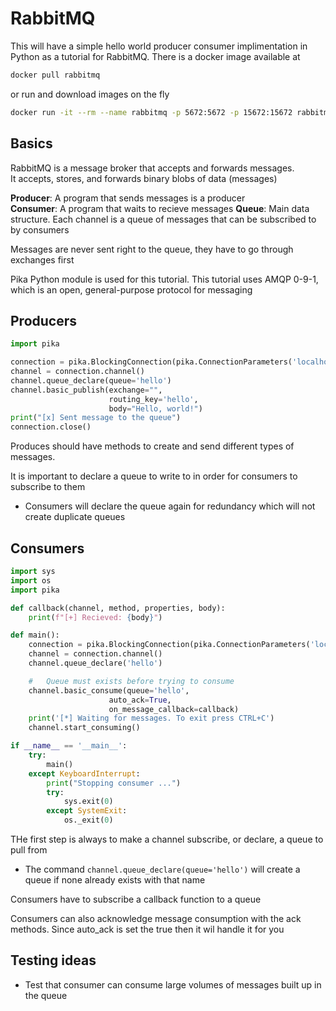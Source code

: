 # RabbitMQ

This will have a simple hello world producer consumer implimentation in Python as a tutorial for RabbitMQ. There is a docker image available at

```bash
docker pull rabbitmq
```

or run and download images on the fly

```bash
docker run -it --rm --name rabbitmq -p 5672:5672 -p 15672:15672 rabbitmq:3-management
```

## Basics

RabbitMQ is a message broker that accepts and forwards messages.  
It accepts, stores, and forwards binary blobs of data (messages)

**Producer**: A program that sends messages is a producer  
**Consumer**: A program that waits to recieve messages
**Queue**: Main data structure. Each channel is a queue of messages that can be subscribed to by consumers  

Messages are never sent right to the queue, they have to go through exchanges first

Pika Python module is used for this tutorial. This tutorial uses AMQP 0-9-1, which is an open, general-purpose protocol for messaging

## Producers

```python
import pika

connection = pika.BlockingConnection(pika.ConnectionParameters('localhost'))
channel = connection.channel()
channel.queue_declare(queue='hello')
channel.basic_publish(exchange="",
                      routing_key='hello',
                      body="Hello, world!")
print("[x] Sent message to the queue")
connection.close()
```

Produces should have methods to create and send different types of messages.

It is important to declare a queue to write to in order for consumers to subscribe to them

* Consumers will declare the queue again for redundancy which will not create duplicate queues

## Consumers

```python
import sys
import os
import pika

def callback(channel, method, properties, body):
    print(f"[+] Recieved: {body}")

def main():
    connection = pika.BlockingConnection(pika.ConnectionParameters('localhost'))
    channel = connection.channel()
    channel.queue_declare('hello')

    #   Queue must exists before trying to consume
    channel.basic_consume(queue='hello',
                      auto_ack=True,
                      on_message_callback=callback)
    print('[*] Waiting for messages. To exit press CTRL+C')
    channel.start_consuming()

if __name__ == '__main__':
    try:
        main()
    except KeyboardInterrupt:
        print("Stopping consumer ...")
        try: 
            sys.exit(0)
        except SystemExit:
            os._exit(0)
```

THe first step is always to make a channel subscribe, or declare, a queue to pull from

* The command ```channel.queue_declare(queue='hello')``` will create a queue if none already exists with that name

Consumers have to subscribe a callback function to a queue

Consumers can also acknowledge message consumption with the ack methods. Since auto_ack is set the true then it wil handle it for you

## Testing ideas

* Test that consumer can consume large volumes of messages built up in the queue
